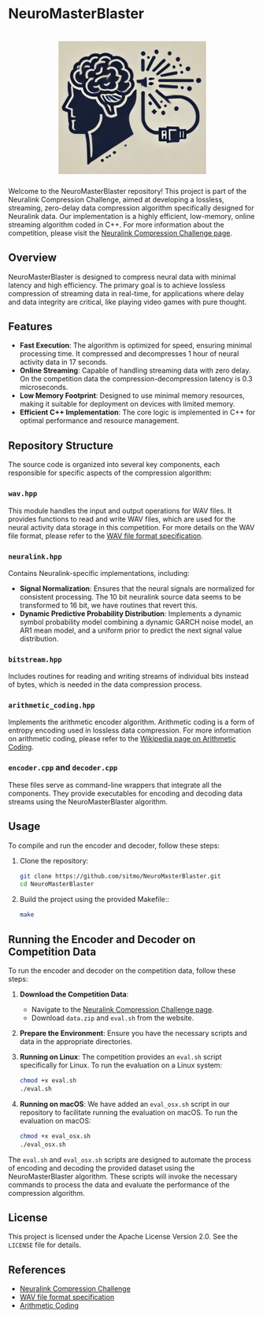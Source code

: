 # NeuroMasterBlaster

<h1 align='center'><img src='logo.png' width=300/></h1>


Welcome to the NeuroMasterBlaster repository! This project is part of the Neuralink Compression Challenge, aimed at developing a lossless, streaming, zero-delay data compression algorithm specifically designed for Neuralink data. Our implementation is a highly efficient, low-memory, online streaming algorithm coded in C++. For more information about the competition, please visit the [Neuralink Compression Challenge page](https://content.neuralink.com/compression-challenge/README.html).

## Overview

NeuroMasterBlaster is designed to compress neural data with minimal latency and high efficiency. The primary goal is to achieve lossless compression of streaming data in real-time, for applications where delay and data integrity are critical, like playing video games with pure thought.

## Features

- **Fast Execution**: The algorithm is optimized for speed, ensuring minimal processing time. It compressed and decompresses 1 hour of neural activity data in 17 seconds.
- **Online Streaming**: Capable of handling streaming data with zero delay. On the competition data the compression-decompression latency is 0.3 microseconds. 
- **Low Memory Footprint**: Designed to use minimal memory resources, making it suitable for deployment on devices with limited memory.
- **Efficient C++ Implementation**: The core logic is implemented in C++ for optimal performance and resource management.

## Repository Structure

The source code is organized into several key components, each responsible for specific aspects of the compression algorithm:

### `wav.hpp`

This module handles the input and output operations for WAV files. It provides functions to read and write WAV files, which are  used for the neural activity data storage in this competition. For more details on the WAV file format, please refer to the [WAV file format specification](https://en.wikipedia.org/wiki/WAV).

### `neuralink.hpp`

Contains Neuralink-specific implementations, including:
- **Signal Normalization**: Ensures that the neural signals are normalized for consistent processing. The 10 bit neuralink source data seems to be transformed to 16 bit, we have routines that revert this.
- **Dynamic Predictive Probability Distribution**: Implements a dynamic symbol probability model combining a dynamic GARCH noise model, an AR1 mean model, and a uniform prior to predict the next signal value distribution.

### `bitstream.hpp`

Includes routines for reading and writing streams of individual bits instead of bytes, which is needed in the data compression process.

### `arithmetic_coding.hpp`

Implements the arithmetic encoder algorithm. Arithmetic coding is a form of entropy encoding used in lossless data compression. For more information on arithmetic coding, please refer to the [Wikipedia page on Arithmetic Coding](https://en.wikipedia.org/wiki/Arithmetic_coding).

### `encoder.cpp` and `decoder.cpp`

These files serve as command-line wrappers that integrate all the components. They provide executables for encoding and decoding data streams using the NeuroMasterBlaster algorithm.

## Usage

To compile and run the encoder and decoder, follow these steps:

1. Clone the repository:
   ```bash
   git clone https://github.com/sitmo/NeuroMasterBlaster.git
   cd NeuroMasterBlaster
   ```

2. Build the project using the provided Makefile::
   ```bash
   make
   ```
## Running the Encoder and Decoder on Competition Data

To run the encoder and decoder on the competition data, follow these steps:

1. **Download the Competition Data**:
   - Navigate to the [Neuralink Compression Challenge page](https://content.neuralink.com/compression-challenge/README.html).
   - Download `data.zip` and `eval.sh` from the website.


2. **Prepare the Environment**:
   Ensure you have the necessary scripts and data in the appropriate directories.

3. **Running on Linux**:
   The competition provides an `eval.sh` script specifically for Linux. To run the evaluation on a Linux system:
   ```bash
   chmod +x eval.sh
   ./eval.sh
   ```

4. **Running on macOS**:
   We have added an `eval_osx.sh` script in our repository to facilitate running the evaluation on macOS. To run the evaluation on macOS:
   ```bash
   chmod +x eval_osx.sh
   ./eval_osx.sh
   ```

The `eval.sh` and `eval_osx.sh` scripts are designed to automate the process of encoding and decoding the provided dataset using the NeuroMasterBlaster algorithm. These scripts will invoke the necessary commands to process the data and evaluate the performance of the compression algorithm.


## License

This project is licensed under the Apache License Version 2.0. See the `LICENSE` file for details.

## References

- [Neuralink Compression Challenge](https://content.neuralink.com/compression-challenge/README.html)
- [WAV file format specification](https://en.wikipedia.org/wiki/WAV)
- [Arithmetic Coding](https://en.wikipedia.org/wiki/Arithmetic_coding)
